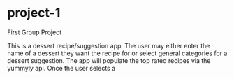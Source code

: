 # project-1
First Group Project

This is a dessert recipe/suggestion app. The user may either enter the name of a dessert they want the recipe for or select general categories for a dessert suggestion. The app will populate the top rated recipes via the yummyly api. Once the user selects a 
